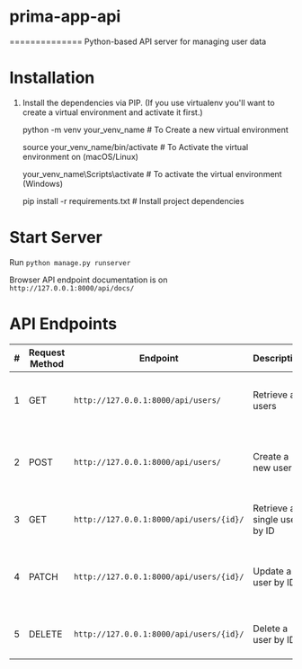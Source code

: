 # prima-app-api

==============
Python-based API server for managing user data

# Installation

1. Install the dependencies via PIP. (If you use virtualenv you'll want to
   create a virtual environment and activate it first.)

   python -m venv your_venv_name # To Create a new virtual environment

   source your_venv_name/bin/activate # To Activate the virtual environment on (macOS/Linux)

   your_venv_name\Scripts\activate # To activate the virtual environment (Windows)

   pip install -r requirements.txt # Install project dependencies

# Start Server

Run `python manage.py runserver`

Browser API endpoint documentation is on `http://127.0.0.1:8000/api/docs/`

# API Endpoints

| #   | Request Method | Endpoint                                | Description                  | Param        | Example Request Body                                                                            | Response Format                 | Example Result                                                                         |
| --- | -------------- | --------------------------------------- | ---------------------------- | ------------ | ----------------------------------------------------------------------------------------------- | ------------------------------- | -------------------------------------------------------------------------------------- |
| 1   | GET            | `http://127.0.0.1:8000/api/users/`      | Retrieve all users           | None         | None                                                                                            | - HTTP status code: 200 OK      | `[ { "id": 0, "email": "user@example.com", "username": "string", "name": "string" } ]` |
| 2   | POST           | `http://127.0.0.1:8000/api/users/`      | Create a new user            | None         | `{ "email": "user@example.com", "username": "string", "password": "string", "name": "string" }` | - HTTP status code: 201 CREATED | `{ "id": 0, "email": "user@example.com", "username": "string", "name": "string" }`     |
| 3   | GET            | `http://127.0.0.1:8000/api/users/{id}/` | Retrieve a single user by ID | id (integer) | None                                                                                            | - HTTP status code: 200 OK      | `{ "id": 0, "email": "user@example.com", "username": "string", "name": "string" }`     |
| 4   | PATCH          | `http://127.0.0.1:8000/api/users/{id}/` | Update a user by ID          | id (integer) | `{ "email": "user@example.com", "username": "string", "password": "string", "name": "string" }` | - HTTP status code: 200 OK      | `{ "id": 0, "email": "user@example.com", "username": "string", "name": "string" }`     |
| 5   | DELETE         | `http://127.0.0.1:8000/api/users/{id}/` | Delete a user by ID          | id (integer) | None                                                                                            | - HTTP status code: 204         | No response body                                                                       |
